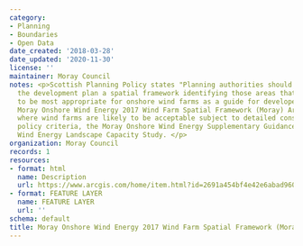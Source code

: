 ```yaml
---
category:
- Planning
- Boundaries
- Open Data
date_created: '2018-03-28'
date_updated: '2020-11-30'
license: ''
maintainer: Moray Council
notes: <p>Scottish Planning Policy states "Planning authorities should set out in
  the development plan a spatial framework identifying those areas that are likely
  to be most appropriate for onshore wind farms as a guide for developers and communities".
  Moray Onshore Wind Energy 2017 Wind Farm Spatial Framework (Moray) Areas with Potential
  where wind farms are likely to be acceptable subject to detailed consideration against
  policy criteria, the Moray Onshore Wind Energy Supplementary Guidance and the Moray
  Wind Energy Landscape Capacity Study. </p>
organization: Moray Council
records: 1
resources:
- format: html
  name: Description
  url: https://www.arcgis.com/home/item.html?id=2691a454bf4e42e6abad960af1ce4cca
- format: FEATURE LAYER
  name: FEATURE LAYER
  url: ''
schema: default
title: Moray Onshore Wind Energy 2017 Wind Farm Spatial Framework (Moray)
---
```

